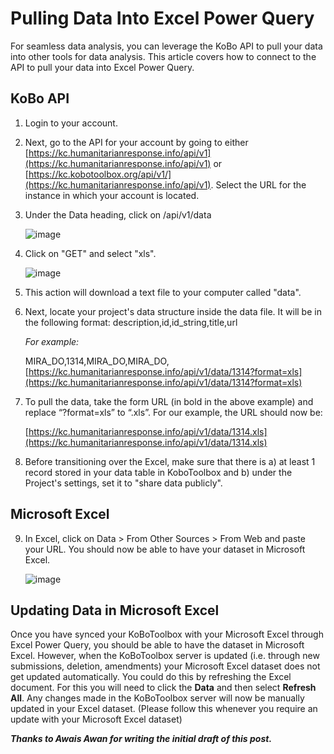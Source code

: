 # Pulling Data Into Excel Power Query

For seamless data analysis, you can leverage the KoBo API to pull your data into other tools for data analysis. This article covers how to connect to the API to pull your data into Excel Power Query.

## KoBo API

1. Login to your account.

2. Next, go to the API for your account by going to either  [https://kc.humanitarianresponse.info/api/v1](https://kc.humanitarianresponse.info/api/v1) or [https://kc.kobotoolbox.org/api/v1/](https://kc.humanitarianresponse.info/api/v1). Select the URL for the instance in which your account is located.

3. Under the Data heading, click on /api/v1/data

    ![image](/images/pulling_data_excelquery/api_json.jpg)

4. Click on "GET" and select "xls".

    ![image](/images/pulling_data_excelquery/api_datalist.jpg)

5. This action will download a text file to your computer called "data".

6. Next, locate your project's data structure inside the data file. It will be in the following format: description,id,id_string,title,url

    _For example:_

    MIRA_DO,1314,MIRA_DO,MIRA_DO, [https://kc.humanitarianresponse.info/api/v1/data/1314?format=xls](https://kc.humanitarianresponse.info/api/v1/data/1314?format=xls)

7. To pull the data, take the form URL (in bold in the above example) and replace “?format=xls” to “.xls”. For our example, the URL should now be:

   [https://kc.humanitarianresponse.info/api/v1/data/1314.xls](https://kc.humanitarianresponse.info/api/v1/data/1314.xls)


8. Before transitioning over the Excel, make sure that there is a) at least 1 record stored in your data table in KoboToolbox and b) under the Project's settings, set it to "share data publicly".

## Microsoft Excel

9. In Excel, click on Data > From Other Sources > From Web and paste your URL. You should now be able to have your dataset in Microsoft Excel.

    ![image](/images/pulling_data_excelquery/excel.jpg)

## Updating Data in Microsoft Excel

Once you have synced your KoBoToolbox with your Microsoft Excel through Excel Power Query, you should be able to have the dataset in Microsoft Excel. However, when the KoBoToolbox server is updated (i.e. through new submissions, deletion, amendments) your Microsoft Excel dataset does not get updated automatically. You could do this by refreshing the Excel document. For this you will need to click the **Data** and then select **Refresh All**. Any changes made in the KoBoToolbox server will now be manually updated in your Excel dataset. (Please follow this whenever you require an update with your Microsoft Excel dataset)

_**Thanks to Awais Awan for writing the initial draft of this post.**_
